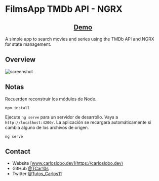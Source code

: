 # FilmsApp TMDb API - NGRX

<div align="center">
  <h2>
    <a href="https://films-app-ng.netlify.app/home" target="_blank">
      Demo
    </a>
  </h2>
</div>

A simple app to search movies and series using the TMDb API and NGRX for state management.

## Overview

![screenshot](https://raw.githubusercontent.com/TCar10s/ng-films-app/ngrx/src/assets/img/app-home.png)

## Notas

Recuerden reconstruir los módulos de Node.

```
npm install
```

Ejecute `ng serve` para un servidor de desarrollo. Vaya a `http://localhost:4200/`. La aplicación se recargará automáticamente si cambia alguno de los archivos de origen.

```
ng serve
```

## Contact

- Website [www.carloslobo.dev](https://carloslobo.dev)
- GitHub [@TCar10s](https://https://github.com/TCar10s)
- Twitter [@Tutos_Carlos11](https://twitter.com/Tutos_Carlos11)
